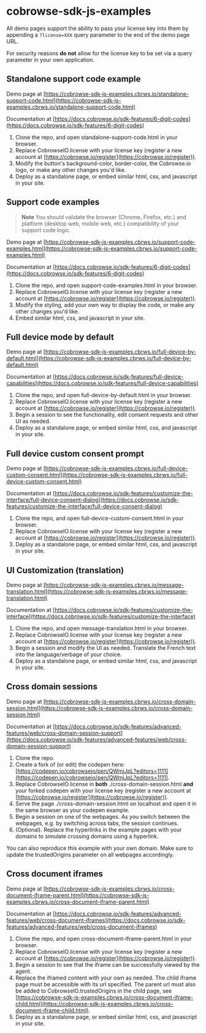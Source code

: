 # cobrowse-sdk-js-examples

All demo pages support the ability to pass your license key into them by appending a `?license=XXX` query parameter to the end of the demo page URL.

For security reasons **do not** allow for the license key to be set via a query parameter in your own application.

## Standalone support code example
Demo page at [https://cobrowse-sdk-js-examples.cbrws.io/standalone-support-code.html](https://cobrowse-sdk-js-examples.cbrws.io/standalone-support-code.html)

Documentation at [https://docs.cobrowse.io/sdk-features/6-digit-codes](https://docs.cobrowse.io/sdk-features/6-digit-codes)

1. Clone the repo, and open standalone-support-code.html in your browser.
2. Replace CobrowseIO.license with your license key (register a new account at [https://cobrowse.io/register](https://cobrowse.io/register)).
3. Modify the button's background-color, border-color, the Cobrowse.io logo, or make any other changes you'd like. 
4. Deploy as a standalone page, or embed similar html, css, and javascript in your site.

## Support code examples
> **Note**
> You should validate the browser (Chrome, Firefox, etc.) and platform (desktop web, mobile web, etc.) compatibility of your support code logic. 

Demo page at [https://cobrowse-sdk-js-examples.cbrws.io/support-code-examples.html](https://cobrowse-sdk-js-examples.cbrws.io/support-code-examples.html)

Documentation at [https://docs.cobrowse.io/sdk-features/6-digit-codes](https://docs.cobrowse.io/sdk-features/6-digit-codes)

1. Clone the repo, and open support-code-examples.html in your browser.
2. Replace CobrowseIO.license with your license key (register a new account at [https://cobrowse.io/register](https://cobrowse.io/register)).
3. Modify the styling, add your own way to display the code, or make any other changes you'd like. 
4. Embed similar html, css, and javascript in your site.

## Full device mode by default
Demo page at [https://cobrowse-sdk-js-examples.cbrws.io/full-device-by-default.html](https://cobrowse-sdk-js-examples.cbrws.io/full-device-by-default.html)

Documentation at [https://docs.cobrowse.io/sdk-features/full-device-capabilities](https://docs.cobrowse.io/sdk-features/full-device-capabilities)

1. Clone the repo, and open full-device-by-default.html in your browser.
2. Replace CobrowseIO.license with your license key (register a new account at [https://cobrowse.io/register](https://cobrowse.io/register)).
3. Begin a session to see the functionality, edit consent requests and other UI as needed.
4. Deploy as a standalone page, or embed similar html, css, and javascript in your site.

## Full device custom consent prompt
Demo page at [https://cobrowse-sdk-js-examples.cbrws.io/full-device-custom-consent.html](https://cobrowse-sdk-js-examples.cbrws.io/full-device-custom-consent.html)

Documentation at [https://docs.cobrowse.io/sdk-features/customize-the-interface/full-device-consent-dialog](https://docs.cobrowse.io/sdk-features/customize-the-interface/full-device-consent-dialog)

1. Clone the repo, and open full-device-custom-consent.html in your browser.
2. Replace CobrowseIO.license with your license key (register a new account at [https://cobrowse.io/register](https://cobrowse.io/register)).
3. Deploy as a standalone page, or embed similar html, css, and javascript in your site.

## UI Customization (translation)
Demo page at [https://cobrowse-sdk-js-examples.cbrws.io/message-translation.html](https://cobrowse-sdk-js-examples.cbrws.io/message-translation.html)

Documentation at [https://docs.cobrowse.io/sdk-features/customize-the-interface](https://docs.cobrowse.io/sdk-features/customize-the-interface)

1. Clone the repo, and open message-translation.html in your browser.
2. Replace CobrowseIO.license with your license key (register a new account at [https://cobrowse.io/register](https://cobrowse.io/register)).
3. Begin a session and modify the UI as needed. Translate the French text into the language/verbage of your choice. 
4. Deploy as a standalone page, or embed similar html, css, and javascript in your site.

## Cross domain sessions
Demo page at [https://cobrowse-sdk-js-examples.cbrws.io/cross-domain-session.html](https://cobrowse-sdk-js-examples.cbrws.io/cross-domain-session.html)

Documentation at [https://docs.cobrowse.io/sdk-features/advanced-features/web/cross-domain-session-support](https://docs.cobrowse.io/sdk-features/advanced-features/web/cross-domain-session-support)

1. Clone the repo.
2. Create a fork of (or edit) the codepen here: [https://codepen.io/cobrowseio/pen/QWmjJpL?editors=1111](https://codepen.io/cobrowseio/pen/QWmjJpL?editors=1111).
3. Replace CobrowseIO.license in **both** ./cross-domain-session.html **and** your forked codepen with your license key (register a new account at [https://cobrowse.io/register](https://cobrowse.io/register)).
4. Serve the page ./cross-domain-session.html on localhost and open it in the same browser as your codepen example.
5. Begin a session on one of the webpages. As you switch between the webpages, e.g. by switching across tabs, the session continues. 
6. (Optional). Replace the hyperlinks in the example pages with your domains to simulate crossing domains using a hyperlink. 

You can also reproduce this example with your own domain. Make sure to update the trustedOrigins parameter on all webpages accordingly. 

## Cross document iframes
Demo page at [https://cobrowse-sdk-js-examples.cbrws.io/cross-document-iframe-parent.html](https://cobrowse-sdk-js-examples.cbrws.io/cross-document-iframe-parent.html)

Documentation at [https://docs.cobrowse.io/sdk-features/advanced-features/web/cross-document-iframes](https://docs.cobrowse.io/sdk-features/advanced-features/web/cross-document-iframes)

1. Clone the repo, and open cross-document-iframe-parent.html in your browser.
2. Replace CobrowseIO.license with your license key (register a new account at [https://cobrowse.io/register](https://cobrowse.io/register)).
3. Begin a session to see that the iframe can be successfully viewed by the agent.
4. Replace the iframed content with your own as needed. The child iframe page must be accessible with its url specified. The parent url must also be added to CobrowseIO.trustedOrigins in the child page, see [https://cobrowse-sdk-js-examples.cbrws.io/cross-document-iframe-child.html](https://cobrowse-sdk-js-examples.cbrws.io/cross-document-iframe-child.html). 
5. Deploy as a standalone page, or embed similar html, css, and javascript in your site.
